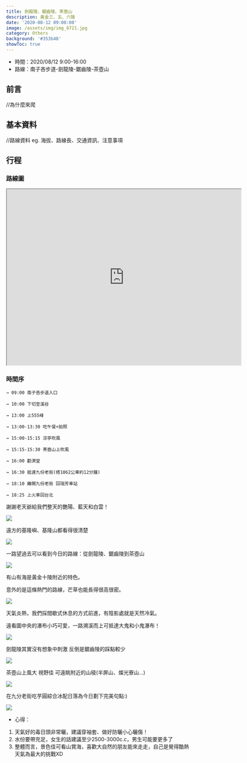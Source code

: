 ```yaml
---
title: 劍龍陵、鋸齒陵、茶壺山
description: 黃金三、五、六陵
date: '2020-08-12 09:00:00'
image: /assets/img/img_6721.jpg
category: Others
background: '#353b48'
showToc: true
---
```


* 時間：2020/08/12 9:00-16:00
* 路線：南子吝步道-劍龍陵-鋸齒陵-茶壺山
  
## 前言

//為什麼來爬

## 基本資料

//路線資料 eg. 海拔、路線長、交通資訊、注意事項

## 行程

### 路線圖

<iframe src="https://www.google.com/maps/d/u/4/embed?mid=1eTpBwLC6WATwqSB5yrXSO0hi2fC4mf58" width="640" height="480"></iframe>

### 時間序

    → 09:00 南子吝步道入口

    → 10:00 下切至溪谷

    → 13:00 上555峰

    → 13:00-13:30 吃午餐+拍照

    → 15:00-15:15 涼亭吹風

    → 15:15-15:30 茶壺山上吹風

    → 16:00 勸濟堂

    → 16:30 抵達九份老街(搭1062公車約12分鐘)

    → 18:10 離開九份老街 回瑞芳車站

    → 18:25 上火車回台北



謝謝老天爺給我們整天的艷陽、藍天和白雲！

![](/assets/img/img_6709.jpg)

遠方的基隆嶼、基隆山都看得很清楚

![](/assets/img/img_6711.jpg)

一路望過去可以看到今日的路線：從劍龍陵、鋸齒陵到茶壺山

![](/assets/img/img_6714.jpg)

有山有海是黃金十陵附近的特色。

意外的是這條熱門的路線，芒草也能長得很高很密。

![](/assets/img/img_6717.jpg)

天氣炎熱，我們採間歇式休息的方式前進，有陰影處就是天然冷氣。

遠看圖中央的瀑布小巧可愛，一路溯溪而上可抵達大鬼和小鬼瀑布！

![](/assets/img/img_6720.jpg)

劍龍陵其實沒有想象中刺激 反倒是鋸齒陵的踩點較少

![](/assets/img/img_6721.jpg)

茶壺山上風大 視野佳 可遠眺附近的山稜(半屏山、燦光寮山…)

![](/assets/img/img_6811.jpg)

在九分老街吃芋圓綜合冰配日落為今日劃下完美句點:)

![](/assets/img/img_6819.jpg)

* 心得：

1. 天氣好的毒日頭非常曬，建議穿袖套、做好防曬小心曬傷！
2. 水份要帶充足，女生的話建議至少2500-3000c.c，男生可能要更多了
3. 整體而言，景色佳可看山賞海，喜歡大自然的朋友能來走走，自己是覺得酷熱天氣為最大的挑戰XD
